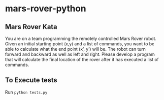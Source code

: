 # mars-rover-python

## Mars Rover Kata

You are on a team programming the remotely controlled Mars Rover robot. 
Given an initial starting point (x,y) and a list of commands, you want to be able to calculate what the end point (x’, y’) will be. 
The robot can turn forward and backward as well as left and right. 
Please develop a program that will calculate the final location of the rover after it has executed a list of commands.


## To Execute tests

Run `python tests.py`
